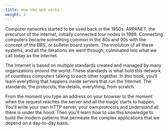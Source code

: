 ```yaml
---
title: How the web works
weight: 1
---
```


Computer networks started to be used back in the 1950s.
ARPANET, the precursor of the internet, initially connected four nodes in 1969.
Connecting computers became something common in the 80s and 90s with the concept of the BBS, or bulletin board system.
The evolution of all these systems, and all the iterations we went through, culminated into what we call today as the Internet.

The Internet is based on multiple standards created and managed by many organizations around the world.
These standards is what hold this network of countless computers talking to each other together.
In this book, you’ll learn everything that happens inside servers that run the Internet.
The standards, the protocols, the details, everything, from scratch.

From the moment you type an address on your browser to the moment when the request reaches the server and all the magic starts to happen.
You’ll write your own HTTP server, your own protocols and understand all there is under the hood.
Then you'll learn how to use this knowledge to build the modern patterns that permeate the complex applications that we depend on a day-to-day basis.
